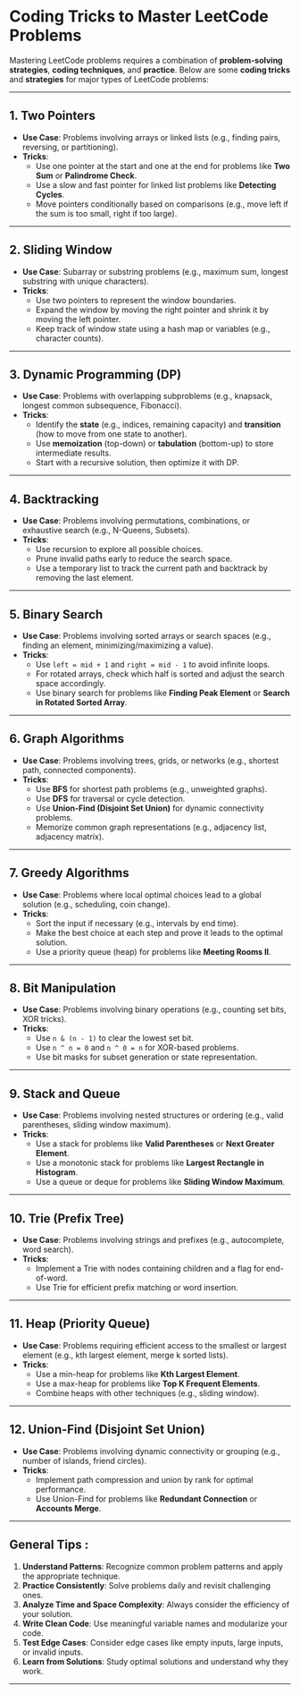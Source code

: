 # Coding Tricks to Master LeetCode Problems

Mastering LeetCode problems requires a combination of **problem-solving strategies**, **coding techniques**, and **practice**. Below are some **coding tricks** and **strategies** for major types of LeetCode problems:

---

## 1. Two Pointers
- **Use Case**: Problems involving arrays or linked lists (e.g., finding pairs, reversing, or partitioning).
- **Tricks**:
  - Use one pointer at the start and one at the end for problems like **Two Sum** or **Palindrome Check**.
  - Use a slow and fast pointer for linked list problems like **Detecting Cycles**.
  - Move pointers conditionally based on comparisons (e.g., move left if the sum is too small, right if too large).

---

## 2. Sliding Window
- **Use Case**: Subarray or substring problems (e.g., maximum sum, longest substring with unique characters).
- **Tricks**:
  - Use two pointers to represent the window boundaries.
  - Expand the window by moving the right pointer and shrink it by moving the left pointer.
  - Keep track of window state using a hash map or variables (e.g., character counts).

---

## 3. Dynamic Programming (DP)
- **Use Case**: Problems with overlapping subproblems (e.g., knapsack, longest common subsequence, Fibonacci).
- **Tricks**:
  - Identify the **state** (e.g., indices, remaining capacity) and **transition** (how to move from one state to another).
  - Use **memoization** (top-down) or **tabulation** (bottom-up) to store intermediate results.
  - Start with a recursive solution, then optimize it with DP.

---

## 4. Backtracking
- **Use Case**: Problems involving permutations, combinations, or exhaustive search (e.g., N-Queens, Subsets).
- **Tricks**:
  - Use recursion to explore all possible choices.
  - Prune invalid paths early to reduce the search space.
  - Use a temporary list to track the current path and backtrack by removing the last element.

---

## 5. Binary Search
- **Use Case**: Problems involving sorted arrays or search spaces (e.g., finding an element, minimizing/maximizing a value).
- **Tricks**:
  - Use `left = mid + 1` and `right = mid - 1` to avoid infinite loops.
  - For rotated arrays, check which half is sorted and adjust the search space accordingly.
  - Use binary search for problems like **Finding Peak Element** or **Search in Rotated Sorted Array**.

---

## 6. Graph Algorithms
- **Use Case**: Problems involving trees, grids, or networks (e.g., shortest path, connected components).
- **Tricks**:
  - Use **BFS** for shortest path problems (e.g., unweighted graphs).
  - Use **DFS** for traversal or cycle detection.
  - Use **Union-Find (Disjoint Set Union)** for dynamic connectivity problems.
  - Memorize common graph representations (e.g., adjacency list, adjacency matrix).

---

## 7. Greedy Algorithms
- **Use Case**: Problems where local optimal choices lead to a global solution (e.g., scheduling, coin change).
- **Tricks**:
  - Sort the input if necessary (e.g., intervals by end time).
  - Make the best choice at each step and prove it leads to the optimal solution.
  - Use a priority queue (heap) for problems like **Meeting Rooms II**.

---

## 8. Bit Manipulation
- **Use Case**: Problems involving binary operations (e.g., counting set bits, XOR tricks).
- **Tricks**:
  - Use `n & (n - 1)` to clear the lowest set bit.
  - Use `n ^ n = 0` and `n ^ 0 = n` for XOR-based problems.
  - Use bit masks for subset generation or state representation.

---

## 9. Stack and Queue
- **Use Case**: Problems involving nested structures or ordering (e.g., valid parentheses, sliding window maximum).
- **Tricks**:
  - Use a stack for problems like **Valid Parentheses** or **Next Greater Element**.
  - Use a monotonic stack for problems like **Largest Rectangle in Histogram**.
  - Use a queue or deque for problems like **Sliding Window Maximum**.

---

## 10. Trie (Prefix Tree)
- **Use Case**: Problems involving strings and prefixes (e.g., autocomplete, word search).
- **Tricks**:
  - Implement a Trie with nodes containing children and a flag for end-of-word.
  - Use Trie for efficient prefix matching or word insertion.

---

## 11. Heap (Priority Queue)
- **Use Case**: Problems requiring efficient access to the smallest or largest element (e.g., kth largest element, merge k sorted lists).
- **Tricks**:
  - Use a min-heap for problems like **Kth Largest Element**.
  - Use a max-heap for problems like **Top K Frequent Elements**.
  - Combine heaps with other techniques (e.g., sliding window).

---

## 12. Union-Find (Disjoint Set Union)
- **Use Case**: Problems involving dynamic connectivity or grouping (e.g., number of islands, friend circles).
- **Tricks**:
  - Implement path compression and union by rank for optimal performance.
  - Use Union-Find for problems like **Redundant Connection** or **Accounts Merge**.

---

## General Tips :
1. **Understand Patterns**: Recognize common problem patterns and apply the appropriate technique.
2. **Practice Consistently**: Solve problems daily and revisit challenging ones.
3. **Analyze Time and Space Complexity**: Always consider the efficiency of your solution.
4. **Write Clean Code**: Use meaningful variable names and modularize your code.
5. **Test Edge Cases**: Consider edge cases like empty inputs, large inputs, or invalid inputs.
6. **Learn from Solutions**: Study optimal solutions and understand why they work.

---
